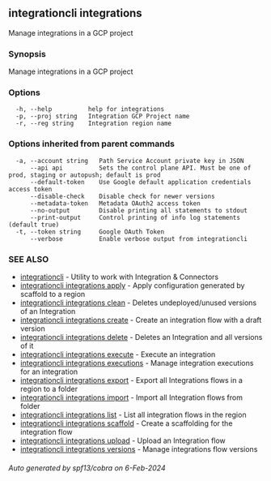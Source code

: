 ## integrationcli integrations

Manage integrations in a GCP project

### Synopsis

Manage integrations in a GCP project

### Options

```
  -h, --help          help for integrations
  -p, --proj string   Integration GCP Project name
  -r, --reg string    Integration region name
```

### Options inherited from parent commands

```
  -a, --account string   Path Service Account private key in JSON
      --api api          Sets the control plane API. Must be one of prod, staging or autopush; default is prod
      --default-token    Use Google default application credentials access token
      --disable-check    Disable check for newer versions
      --metadata-token   Metadata OAuth2 access token
      --no-output        Disable printing all statements to stdout
      --print-output     Control printing of info log statements (default true)
  -t, --token string     Google OAuth Token
      --verbose          Enable verbose output from integrationcli
```

### SEE ALSO

* [integrationcli](integrationcli.md)	 - Utility to work with Integration & Connectors
* [integrationcli integrations apply](integrationcli_integrations_apply.md)	 - Apply configuration generated by scaffold to a region
* [integrationcli integrations clean](integrationcli_integrations_clean.md)	 - Deletes undeployed/unused versions of an Integration
* [integrationcli integrations create](integrationcli_integrations_create.md)	 - Create an integration flow with a draft version
* [integrationcli integrations delete](integrationcli_integrations_delete.md)	 - Deletes an Integration and all versions of it
* [integrationcli integrations execute](integrationcli_integrations_execute.md)	 - Execute an integration
* [integrationcli integrations executions](integrationcli_integrations_executions.md)	 - Manage integration executions for an integration
* [integrationcli integrations export](integrationcli_integrations_export.md)	 - Export all Integrations flows in a region to a folder
* [integrationcli integrations import](integrationcli_integrations_import.md)	 - Import all Integration flows from folder
* [integrationcli integrations list](integrationcli_integrations_list.md)	 - List all integration flows in the region
* [integrationcli integrations scaffold](integrationcli_integrations_scaffold.md)	 - Create a scaffolding for the integration flow
* [integrationcli integrations upload](integrationcli_integrations_upload.md)	 - Upload an Integration flow
* [integrationcli integrations versions](integrationcli_integrations_versions.md)	 - Manage integrations flow versions

###### Auto generated by spf13/cobra on 6-Feb-2024
